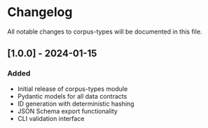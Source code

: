 # Changelog

All notable changes to corpus-types will be documented in this file.

## [1.0.0] - 2024-01-15

### Added
- Initial release of corpus-types module
- Pydantic models for all data contracts
- ID generation with deterministic hashing
- JSON Schema export functionality
- CLI validation interface
